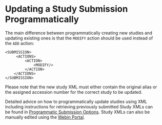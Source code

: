 # Updating a Study Submission Programmatically

The main difference between programmatically creating new studies and updating existing ones
is that the `MODIFY` action should be used instead of the `ADD` action:

```
<SUBMISSION>
     <ACTIONS>
         <ACTION>
             <MODIFY/>
         </ACTION>
    </ACTIONS>
</SUBMISSION>
```

Please note that the new study XML must either contain the original alias or the 
assigned accession number for the correct study to be updated.

Detailed advice on how to programmatically update studies using XML 
including instructions for retrieving previously submitted Study XMLs can be 
found in [Programmatic Submission Options](../../submit/general-guide/programmatic).
Study XMLs can also be manually edited using the 
[Webin Portal](../../submit/general-guide/submissions-portal).
